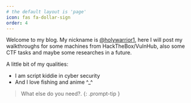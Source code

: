 ```yaml
---
# the default layout is 'page'
icon: fas fa-dollar-sign
order: 4
---
```


Welcome to my blog. My nickname is [@holywarrior1](https://t.me/hollywarrior1), here I will post my walkthroughs for some machines from HackTheBox/VulnHub, also  some CTF tasks and maybe some researches in a future. 

A little bit of my qualities:

- I am script kiddie in cyber security
- And I love fishing and anime ^_^

> What else do you need?.
{: .prompt-tip }
